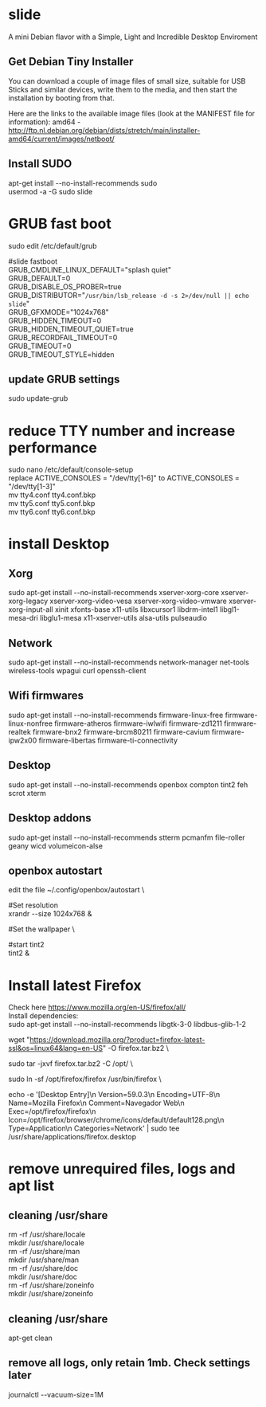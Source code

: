 # slide
A mini Debian flavor with a Simple, Light and Incredible Desktop Enviroment

## Get Debian Tiny Installer

You can download a couple of image files of small size, suitable for USB Sticks and similar devices, write them to the media, and then start the installation by booting from that.

Here are the links to the available image files (look at the MANIFEST file for information): 
amd64 - http://ftp.nl.debian.org/debian/dists/stretch/main/installer-amd64/current/images/netboot/

## Install SUDO
apt-get install --no-install-recommends sudo \
usermod -a -G sudo slide

# GRUB fast boot
sudo edit /etc/default/grub

#slide fastboot \
GRUB_CMDLINE_LINUX_DEFAULT="splash quiet" \
GRUB_DEFAULT=0 \
GRUB_DISABLE_OS_PROBER=true \
GRUB_DISTRIBUTOR="`/usr/bin/lsb_release -d -s 2>/dev/null || echo slide`" \
GRUB_GFXMODE="1024x768" \
GRUB_HIDDEN_TIMEOUT=0 \
GRUB_HIDDEN_TIMEOUT_QUIET=true \
GRUB_RECORDFAIL_TIMEOUT=0 \
GRUB_TIMEOUT=0 \
GRUB_TIMEOUT_STYLE=hidden

## update GRUB settings
sudo update-grub

# reduce TTY number and increase performance
sudo nano /etc/default/console-setup \
replace ACTIVE_CONSOLES = "/dev/tty[1-6]" to ACTIVE_CONSOLES = "/dev/tty[1-3]" \
mv tty4.conf tty4.conf.bkp \
mv tty5.conf tty5.conf.bkp \
mv tty6.conf tty6.conf.bkp 

# install Desktop
## Xorg
sudo apt-get install --no-install-recommends xserver-xorg-core xserver-xorg-legacy xserver-xorg-video-vesa xserver-xorg-video-vmware xserver-xorg-input-all xinit xfonts-base x11-utils libxcursor1 libdrm-intel1 libgl1-mesa-dri libglu1-mesa x11-xserver-utils alsa-utils pulseaudio

## Network
sudo apt-get install --no-install-recommends network-manager net-tools wireless-tools wpagui curl openssh-client

## Wifi firmwares
sudo apt-get install --no-install-recommends firmware-linux-free firmware-linux-nonfree firmware-atheros firmware-iwlwifi firmware-zd1211 firmware-realtek firmware-bnx2 firmware-brcm80211 firmware-cavium firmware-ipw2x00 firmware-libertas firmware-ti-connectivity

## Desktop
sudo apt-get install --no-install-recommends openbox compton tint2 feh scrot xterm 

## Desktop addons
sudo apt-get install --no-install-recommends stterm pcmanfm file-roller geany wicd volumeicon-alse

## openbox autostart
edit the file ~/.config/openbox/autostart \

#Set resolution \
xrandr --size 1024x768 &

#Set the wallpaper \

#start tint2 \
tint2 &

# Install latest Firefox
Check here https://www.mozilla.org/en-US/firefox/all/ \
Install dependencies: \
sudo apt-get install --no-install-recommends libgtk-3-0 libdbus-glib-1-2

wget "https://download.mozilla.org/?product=firefox-latest-ssl&os=linux64&lang=en-US" -O firefox.tar.bz2 \

sudo tar -jxvf  firefox.tar.bz2 -C /opt/ \

sudo ln -sf /opt/firefox/firefox /usr/bin/firefox \

echo -e '[Desktop Entry]\n Version=59.0.3\n Encoding=UTF-8\n Name=Mozilla Firefox\n Comment=Navegador Web\n Exec=/opt/firefox/firefox\n Icon=/opt/firefox/browser/chrome/icons/default/default128.png\n Type=Application\n Categories=Network' | sudo tee /usr/share/applications/firefox.desktop


# remove unrequired files, logs and apt list
## cleaning /usr/share
rm -rf /usr/share/locale \
mkdir /usr/share/locale \
rm -rf /usr/share/man \
mkdir /usr/share/man \
rm -rf /usr/share/doc \
mkdir /usr/share/doc \
rm -rf /usr/share/zoneinfo \
mkdir /usr/share/zoneinfo

## cleaning /usr/share
apt-get clean

## remove all logs, only retain 1mb. Check settings later
journalctl --vacuum-size=1M 
